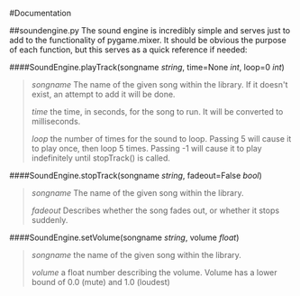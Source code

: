#Documentation

##soundengine.py
The sound engine is incredibly simple and serves just to add to the functionality of pygame.mixer. It should be obvious the purpose of each function, but this serves as a quick reference if needed:

####SoundEngine.playTrack(songname *string*, time=None *int*, loop=0 *int*)

>*songname* The name of the given song within the library. If it doesn't exist, an attempt to add it will be done.
>
>*time* the time, in seconds, for the song to run. It will be converted to milliseconds.
>
>*loop* the number of times for the sound to loop. Passing 5 will cause it to play once, then loop 5 times. Passing -1 will cause it to play indefinitely until stopTrack() is called.

####SoundEngine.stopTrack(songname *string*, fadeout=False *bool*)

>*songname* The name of the given song within the library.
>
>*fadeout* Describes whether the song fades out, or whether it stops suddenly.

####SoundEngine.setVolume(songname *string*, volume *float*)

>*songname* the name of the given song within the library.
>
>*volume* a float number describing the volume. Volume has a lower bound of 0.0 (mute) and 1.0 (loudest)
